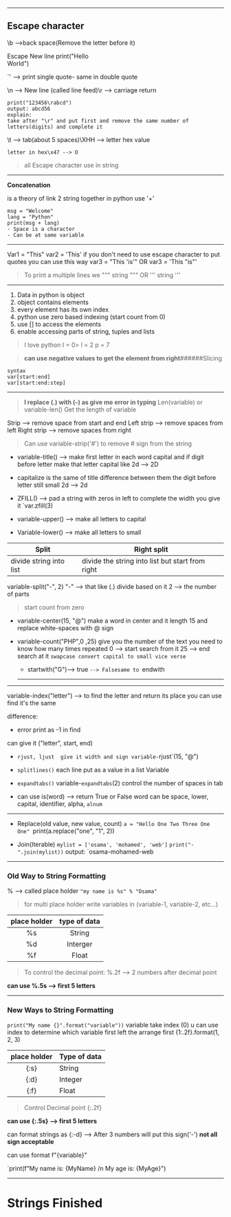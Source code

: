 
--- 
Escape character
---

\b -->back space(Remove the letter before it)

Escape New line print("Hello \
World")

`\' --> print single quote- same in double quote

\n --> New line (called line feed)\r --> carriage return 

```
print("123456\rabcd")
output: abcd56
explain:
take after "\r" and put first and remove the same number of letters(digits) and complete it
```

\t --> tab(about 5 spaces)\XHH --> letter hex value

```letter in hex\x47 --> O```

>all Escape character use in string

---
**Concatenation**

is a theory of link 2 string together in python use '+'
```
msg = "Welcome"
lang = "Python"
print(msg + lang)
- Space is a character
- Can be at same variable 
 ```
 
---

Var1 = "This"
var2 = 'This'
if you don't need to use escape character to put quotes you can use this way
var3 = "This 'is'" 
OR
var3 = 'This "is"'


>To print a multiple lines we 
>""" string """
>OR
>''' string '''

---
1. Data in python is object
2. object contains elements
3. every element has its own index 
4. python use zero based indexing (start count from 0)
5. use [] to access the elements
6. enable accessing parts of string, tuples and lists 


>I love python
>I = 0> 
>l = 2
>p = 7 


>**can use negative values to get the element from right**######Slicing

```
syntax
var[start:end]
var[start:end:step]
```


----

> **I replace (.) with (-) as give me error in typing**
> Len(variable) or variable-len() 
> Get the length of variable



 Strip --> remove space from start and end 
 Left strip --> remove spaces from left
 Right strip --> remove spaces from right 

>Can use variable-strip('#') to remove # sign from the string
   
   - variable-title() --> make first letter in each word capital and if digit before letter make that letter capital like 2d --> 2D
   
   - capitalize is the same of title difference between them the digit before letter still small 2d --> 2d
   
   - ZFILL() --> pad a string with zeros in left to complete the width you give it `var.zfill(3)
   
   - variable-upper() --> make all letters to capital 
   
   - Variable-lower() --> make all letters to small

| Split                   | Right split                                      |
| ----------------------- | ------------------------------------------------ |
| divide string into list | divide the string into list but start from right |


variable-split("-", 2) 
"-" --> that like (.) divide based on it 
2 --> the number of parts 

>start count from zero 


- variable-center(15, "@")
make a word in center and it length 15 and replace white-spaces with @ sign

- variable-count("PHP",0 ,25)
  give you the number of the text you need to know how many times repeated
  0 --> start search from it
  25 --> end search at it
```swapcase convert capital to small vice verse```
   
   
   - startwith("G")--> true `--> Falsesame to `endwith
   --- 

--- 
variable-index("letter") --> to find the letter and return its place you can use find it's the same

difference:
- error print as -1 in find

can give it ("letter", start, end)

- `rjust, ljust 
  give it width and sign variable-`rjust`(15, "@")
  
- `splitlines()`
  each line put as a value in a list Variable
  
- `expandtabs()` 
  variable-`expandtabs`(2) control the number of spaces in tab

- can use is(word) --> return True or False
  word can be space, lower, capital, identifier, alpha, `alnum`
---
- Replace(old value, new value, count)
  `a = "Hello One Two Three One One"
  `print(a.replace("one", "1", 2))
  
- Join(Iterable)
  `mylist = ['osama', 'mohamed', 'web']`
  `print("-".join(mylist))`
  output:
  `osama-mohamed-web
---
### Old Way to String Formatting 

% --> called place holder
`"my name is %s" % "Osama"`

>for multi place holder write variables in (variable-1, variable-2, etc...)

| place holder | type of data |
| :----------: | :----------: |
|      %s      |    String    |
|      %d      |   Interger   |
|      %f      |    Float     |

>To control the decimal point: 
%.2f --> 2 numbers after decimal point 

**can use %.5s --> first 5 letters** 

----
### New Ways to String Formatting

`print("My name {}".format("variable"))`
variable take index (0) 
u can use index to determine which variable first 
left the arrange first
{1:.2f}.format(1, 2, 3)

| place holder | Type of data |
|:------------:| ------------ |
|     {:s}     | String       |
|     {:d}     | Integer      |
|     {:f}     | Float        |

>Control Decimal point 
>{:.2f} 

**can use {:.5s} --> first 5 letters**

can format strings as
{:-d} --> After 3 numbers will put this sign('-')
**not all sign acceptable**

can use format f"{variable}"

`print(f"My name is: {MyName} /n My age is: {MyAge}")

---
# Strings Finished